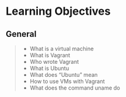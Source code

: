 # Learning Objectives
## General
>* What is a virtual machine
>* What is Vagrant
>* Who wrote Vagrant
>* What is Ubuntu
>* What does “Ubuntu” mean
>* How to use VMs with Vagrant
>* What does the command uname do
